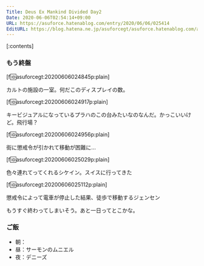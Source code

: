 ```yaml
---
Title: Deus Ex Mankind Divided Day2
Date: 2020-06-06T02:54:14+09:00
URL: https://asuforce.hatenablog.com/entry/2020/06/06/025414
EditURL: https://blog.hatena.ne.jp/asuforcegt/asuforce.hatenablog.com/atom/entry/26006613579613606
---
```


[:contents]

###  もう終盤

[f:id:asuforcegt:20200606024845p:plain]

カルトの施設の一室。何だこのディスプレイの数。

[f:id:asuforcegt:20200606024917p:plain]

キービジュアルになっているプラハのこの台みたいなのなんだ。かっこいいけど。飛行場？

[f:id:asuforcegt:20200606024956p:plain]

街に懲戒令が引かれて移動が困難に...

[f:id:asuforcegt:20200606025029p:plain]

色々連れてってくれるシケイン。スイスに行ってきた

[f:id:asuforcegt:20200606025112p:plain]

懲戒令によって電車が停止した結果、徒歩で移動するジェンセン

もうすぐ終わってしまいそう。あと一日ってとこかな。

### ご飯

- 朝：
- 昼：サーモンのムニエル
- 夜：デニーズ
